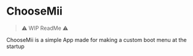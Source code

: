 # ChooseMii
> ⚠️ WIP ReadMe ⚠️
> 
ChooseMii is a simple App made for making a custom boot menu at the startup
